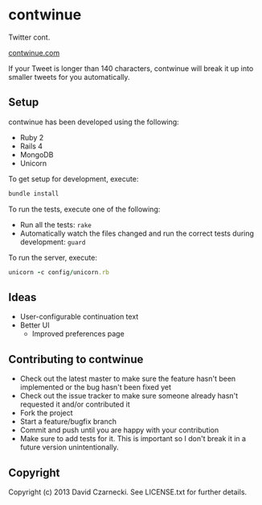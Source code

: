 # contwinue

Twitter cont.

[contwinue.com](http://contwinue.com/)

If your Tweet is longer than 140 characters, contwinue will break it up into smaller tweets for you automatically.

## Setup

contwinue has been developed using the following:

* Ruby 2
* Rails 4
* MongoDB
* Unicorn

To get setup for development, execute:

```ruby
bundle install
```

To run the tests, execute one of the following:

* Run all the tests: `rake`
* Automatically watch the files changed and run the correct tests during development: `guard`

To run the server, execute:

```ruby
unicorn -c config/unicorn.rb
```

## Ideas

* User-configurable continuation text
* Better UI
  * Improved preferences page

## Contributing to contwinue

* Check out the latest master to make sure the feature hasn't been implemented or the bug hasn't been fixed yet
* Check out the issue tracker to make sure someone already hasn't requested it and/or contributed it
* Fork the project
* Start a feature/bugfix branch
* Commit and push until you are happy with your contribution
* Make sure to add tests for it. This is important so I don't break it in a future version unintentionally.

## Copyright

Copyright (c) 2013 David Czarnecki. See LICENSE.txt for further details.
